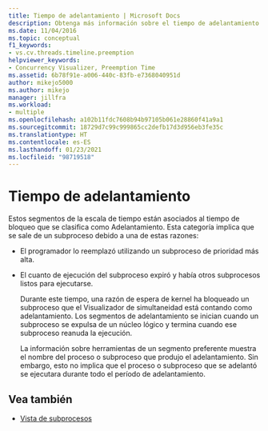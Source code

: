 ```yaml
---
title: Tiempo de adelantamiento | Microsoft Docs
description: Obtenga más información sobre el tiempo de adelantamiento y profundice en el hecho de que estos segmentos de la escala de tiempo están asociados al tiempo de bloqueo que se clasifica como adelantamiento.
ms.date: 11/04/2016
ms.topic: conceptual
f1_keywords:
- vs.cv.threads.timeline.preemption
helpviewer_keywords:
- Concurrency Visualizer, Preemption Time
ms.assetid: 6b78f91e-a006-440c-83fb-e7368040951d
author: mikejo5000
ms.author: mikejo
manager: jillfra
ms.workload:
- multiple
ms.openlocfilehash: a102b11fdc7608b94b97105b061e28860f41a9a1
ms.sourcegitcommit: 18729d7c99c999865cc2defb17d3d956eb3fe35c
ms.translationtype: HT
ms.contentlocale: es-ES
ms.lasthandoff: 01/23/2021
ms.locfileid: "98719518"
---
```

# <a name="preemption-time"></a>Tiempo de adelantamiento
Estos segmentos de la escala de tiempo están asociados al tiempo de bloqueo que se clasifica como Adelantamiento. Esta categoría implica que se sale de un subproceso debido a una de estas razones:

- El programador lo reemplazó utilizando un subproceso de prioridad más alta.

- El cuanto de ejecución del subproceso expiró y había otros subprocesos listos para ejecutarse.

  Durante este tiempo, una razón de espera de kernel ha bloqueado un subproceso que el Visualizador de simultaneidad está contando como adelantamiento. Los segmentos de adelantamiento se inician cuando un subproceso se expulsa de un núcleo lógico y termina cuando ese subproceso reanuda la ejecución.

  La información sobre herramientas de un segmento preferente muestra el nombre del proceso o subproceso que produjo el adelantamiento. Sin embargo, esto no implica que el proceso o subproceso que se adelantó se ejecutara durante todo el período de adelantamiento.

## <a name="see-also"></a>Vea también
- [Vista de subprocesos](../profiling/threads-view-parallel-performance.md)